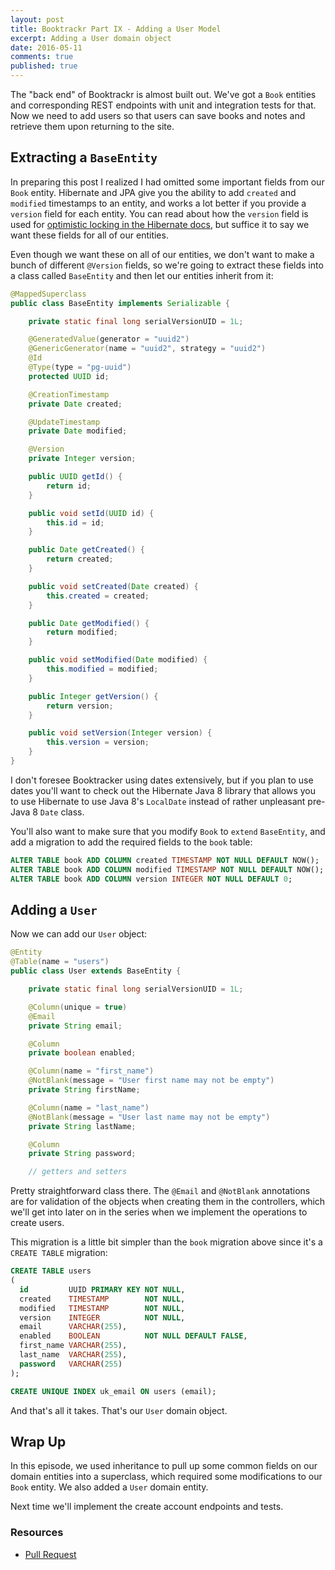 ```yaml
---
layout: post
title: Booktrackr Part IX - Adding a User Model
excerpt: Adding a User domain object
date: 2016-05-11
comments: true
published: true
---
```


The "back end" of Booktrackr is almost built out. We've got a `Book` entities and corresponding REST endpoints with unit and integration tests for that. Now we need to add users so that users can save books and notes and retrieve them upon returning to the site.  

## Extracting a `BaseEntity`

In preparing this post I realized I had omitted some important fields from our `Book` entity. Hibernate and JPA give you the ability to add `created` and `modified` timestamps to an entity, and works a lot better if you provide a `version` field for each entity. You can read about how the `version` field is used for [optimistic locking in the Hibernate docs](http://docs.jboss.org/hibernate/orm/4.3/manual/en-US/html_single/#d5e2898), but suffice it to say we want these fields for all of our entities.

Even though we want these on all of our entities, we don't want to make a bunch of different `@Version` fields, so we're going to extract these fields into a class called `BaseEntity` and then let our entities inherit from it:

```java
@MappedSuperclass
public class BaseEntity implements Serializable {

    private static final long serialVersionUID = 1L;

    @GeneratedValue(generator = "uuid2")
    @GenericGenerator(name = "uuid2", strategy = "uuid2")
    @Id
    @Type(type = "pg-uuid")
    protected UUID id;

    @CreationTimestamp
    private Date created;

    @UpdateTimestamp
    private Date modified;

    @Version
    private Integer version;

    public UUID getId() {
        return id;
    }

    public void setId(UUID id) {
        this.id = id;
    }

    public Date getCreated() {
        return created;
    }

    public void setCreated(Date created) {
        this.created = created;
    }

    public Date getModified() {
        return modified;
    }

    public void setModified(Date modified) {
        this.modified = modified;
    }

    public Integer getVersion() {
        return version;
    }

    public void setVersion(Integer version) {
        this.version = version;
    }
}
```

I don't foresee Booktracker using dates extensively, but if you plan to use dates you'll want to check out the Hibernate Java 8 library that allows you to use Hibernate to use Java 8's `LocalDate` instead of rather unpleasant pre-Java 8 `Date` class.

You'll also want to make sure that you modify `Book` to `extend` `BaseEntity`, and add a migration to add the required fields to the `book` table:

```sql
ALTER TABLE book ADD COLUMN created TIMESTAMP NOT NULL DEFAULT NOW();
ALTER TABLE book ADD COLUMN modified TIMESTAMP NOT NULL DEFAULT NOW();
ALTER TABLE book ADD COLUMN version INTEGER NOT NULL DEFAULT 0;
```

## Adding a `User`

Now we can add our `User` object:

```java
@Entity
@Table(name = "users")
public class User extends BaseEntity {

    private static final long serialVersionUID = 1L;

    @Column(unique = true)
    @Email
    private String email;

    @Column
    private boolean enabled;

    @Column(name = "first_name")
    @NotBlank(message = "User first name may not be empty")
    private String firstName;

    @Column(name = "last_name")
    @NotBlank(message = "User last name may not be empty")
    private String lastName;

    @Column
    private String password;

    // getters and setters
```

Pretty straightforward class there. The `@Email` and `@NotBlank` annotations are for validation of the objects when creating them in the controllers, which we'll get into later on in the series when we implement the operations to create users.

This migration is a little bit simpler than the `book` migration above since it's a `CREATE TABLE` migration:

```sql
CREATE TABLE users
(
  id         UUID PRIMARY KEY NOT NULL,
  created    TIMESTAMP        NOT NULL,
  modified   TIMESTAMP        NOT NULL,
  version    INTEGER          NOT NULL,
  email      VARCHAR(255),
  enabled    BOOLEAN          NOT NULL DEFAULT FALSE,
  first_name VARCHAR(255),
  last_name  VARCHAR(255),
  password   VARCHAR(255)
);

CREATE UNIQUE INDEX uk_email ON users (email);
```

And that's all it takes. That's our `User` domain object.


## Wrap Up

In this episode, we used inheritance to pull up some common fields on our domain entities into a superclass, which required some modifications to our `Book` entity. We also added a `User` domain entity.

Next time we'll implement the create account endpoints and tests.

### Resources

* [Pull Request](https://github.com/rpmartz/booktrackr/pull/8/files)
